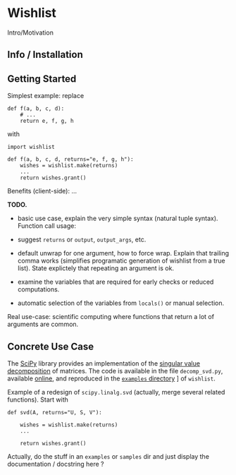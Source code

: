 
Wishlist
================================================================================

Intro/Motivation


Info / Installation
--------------------------------------------------------------------------------

Getting Started
--------------------------------------------------------------------------------

Simplest example: replace

  
    def f(a, b, c, d):
        # ...
        return e, f, g, h

with

    import wishlist

    def f(a, b, c, d, returns="e, f, g, h"):
        wishes = wishlist.make(returns)
        ...
        return wishes.grant()


Benefits (client-side): ...


**TODO.**

  - basic use case, explain the very simple syntax (natural tuple syntax).
    Function call usage:

  - suggest `returns` or `output`, `output_args`, etc.

  - default unwrap for one argument, how to force wrap. Explain that trailing
    comma works (simplifies programatic generation of wishlist from a true 
    list). State explictely that repeating an argument is ok.

  - examine the variables that are required for early checks or 
    reduced computations.

  - automatic selection of the variables from `locals()` or
    manual selection.


Real use-case: scientific computing where functions that return a lot of
arguments are common.

Concrete Use Case
--------------------------------------------------------------------------------

The [SciPy](http://www.scipy.org/) library provides an implementation of 
the [singular value decomposition][svd] of matrices. The code is available
in the file `decomp_svd.py`, available 
[online](https://github.com/scipy/scipy/blob/master/scipy/linalg/decomp_svd.py),
and reproduced in the [`examples` directory][examples] ] of `wishlist`.

[svd]: http://en.wikipedia.org/wiki/Singular_value_decomposition
[examples]: https://github.com/boisgera/wishlist/tree/master/examples



Example of a redesign of `scipy.linalg.svd` (actually, merge several
related functions). Start with 



    def svd(A, returns="U, S, V"):

        wishes = wishlist.make(returns)
        ...

        return wishes.grant()


Actually, do the stuff in an `examples` or `samples` dir and just display
the documentation / docstring here ?

